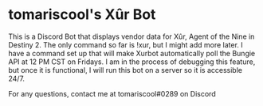 # tomariscool's Xûr Bot

This is a Discord Bot that displays vendor data for Xûr, Agent of the Nine in Destiny 2.
The only command so far is !xur, but I might add more later.
I have a command set up that will make Xurbot automatically poll the Bungie API at 12 PM CST on Fridays. I am in the process of debugging this feature, but once it is functional, I will run this bot on a server so it is accessible 24/7.

For any questions, contact me at tomariscool#0289 on Discord
